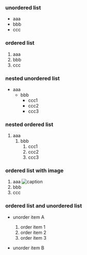 ### unordered list

- aaa
- bbb
- ccc

### ordered list

1. aaa
2. bbb
3. ccc

### nested unordered list

* aaa
   * bbb
      * ccc1
      * ccc2
      * ccc3

### nested ordered list

1. aaa
   1. bbb
      1. ccc1
      1. ccc2
      1. ccc3

### ordered list with image
1. aaa
![caption](image.jpg)
2. bbb
3. ccc

### ordered list and unordered list

* unorder item A

  1. order item 1
  2. order item 2
  3. order item 3

* unorder item B
 